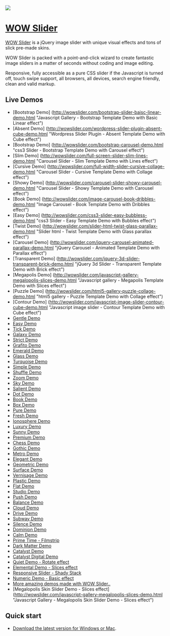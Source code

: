 <a href="http://wowslider.com/">
  <img src="http://wowslider.com/images/wowslider-demos800.jpg">
</a>

# [WOW Slider](http://wowslider.com/)

[WOW Slider](http://wowslider.com/) is a jQuery image slider with unique  visual effects 
and tons of slick pre-made skins. 

WOW Slider is packed with a point-and-click wizard to create fantastic image sliders in a matter of seconds without 
coding and image editing. 

Responsive, fully accessible as a pure CSS slider if the Javascript is turned off, touch swipe support, 
all browsers, all devices,  search engine friendly, clean and valid markup. 
 
## Live Demos

*    [Bootstrap Demo] (http://wowslider.com/bootstrap-slider-baisc-linear-demo.html "Javascript Gallery - Bootstrap Template Demo with Basic Linear effect")
*    [Absent Demo] (http://wowslider.com/wordpress-slider-plugin-absent-cube-demo.html "Wordpress Slider Plugin - Absent Template Demo with Cube effect")
*    [Bootstrap Demo] (http://wowslider.com/bootstrap-carousel-demo.html "css3 Slider - Bootstrap Template Demo with Carousel effect")
*    [Slim Demo] (http://wowslider.com/full-screen-slider-slim-lines-demo.html "Carousel Slider - Slim Template Demo with Lines effect")
*    [Cursive Demo] (http://wowslider.com/full-width-slider-cursive-collage-demo.html "Carousel Slider - Cursive Template Demo with Collage effect")
*    [Showy Demo] (http://wowslider.com/carousel-slider-showy-carousel-demo.html "Carousel Slider - Showy Template Demo with Carousel effect")
*    [Book Demo] (http://wowslider.com/image-carousel-book-dribbles-demo.html "Image Carousel - Book Template Demo with Dribbles effect")
*    [Easy Demo] (http://wowslider.com/css3-slider-easy-bubbless-demo.html "css3 Slider - Easy Template Demo with Bubbles effect")
*    [Twist Demo] (http://wowslider.com/slider-html-twist-glass-parallax-demo.html "Slider html - Twist Template Demo with Glass parallax effect")
*    [Carousel Demo] (http://wowslider.com/jquery-carousel-animated-parallax-demo.html "jQuery Carousel - Animated Template Demo with Parallax effect")
*    [Transparent Demo] (http://wowslider.com/jquery-3d-slider-transparent-brick-demo.html "jQuery 3d Slider - Transparent Template Demo with Brick effect")
*    [Megapolis Demo] (http://wowslider.com/javascript-gallery-megalopolis-slices-demo.html "Javascript gallery - Megapolis Template Demo with Slices effect")
*    [Puzzle Demo] (http://wowslider.com/html5-gallery-puzzle-collage-demo.html "html5 gallery - Puzzle Template Demo with Collage effect")
*    [Contour Demo] (http://wowslider.com/javascript-image-slider-contour-cube-demo.html "Javascript image slider - Contour Template Demo with Cube effect")
*    [Gentle Demo](http://wowslider.com/simple-jquery-slider-gentle-linear-demo.html "Simple jQuery Slider - Gentle Template Demo with Basic linear effect")
*    [Easy Demo](http://wowslider.com/slideshow-javascript-easy-page-demo.html "Slideshow javascript - Easy Template Demo with Page effect")
*    [Tick Demo](http://wowslider.com/gallery-jquery-tick-book-demo.html "Gallery jQuery - Tick Template Demo with Book effect")
*    [Galaxy Demo](http://wowslider.com/css-gallery-galaxy-collage-demo.html "CSS Gallery - Galaxy Template Demo with Collage effect")
*    [Strict Demo](http://wowslider.com/jquery-photo-gallery-strict-photo-demo.html "jQuery Photo Gallery - Strict Template Demo with Photo effect")
*    [Grafito Demo](http://wowslider.com/wordpress-gallery-plugin-grafito-seven-demo.html "Wordpress Gallery Plugin - Grafito Template Demo with Seven effect")
*    [Emerald Demo](http://wowslider.com/slider-javascript-emerald-photo-demo.html "Slider javascript - Emerald Template Demo with Page effect")
*    [Glass Demo](http://wowslider.com/responsive-image-gallery-glass-collage.html "Responsive Image Gallery - Glass Template Demo with Basic Collage effect")
*    [Turquoise Demo](http://wowslider.com/slideshow-creator-turquoise-stack-v-demo.html "Slideshow creator - Turquoise Template Demo with Stack Vertical effect")
*    [Simple Demo](http://wowslider.com/image-gallery-simple-basic-demo.html "Image gallery - Simple Template Demo with Basic effect")
*    [Shuffle Demo](http://wowslider.com/slideshow-html-shuffle-rotate-demo.html "Slideshow HTML - Shuffle Template Demo with Rotate effect")
*    [Zoom Demo](http://wowslider.com/slideshow-software-zoom-domino-demo.html "Slideshow software - Zoom Template Demo with Domino effect")
*    [Sky Demo](http://wowslider.com/wordpress-gallery-sky-blur-demo.html "Wordpress gallery - Sky Template Demo with Blur effect")
*    [Salient Demo](http://wowslider.com/slideshow-jquery-salient-squares-demo.html "Slideshow jQuery - Salient Template Demo with Squares effect")
*    [Dot Demo](http://wowslider.com/jquery-gallery-dot-seven-demo.html "jQuery gallery - Dot Template Demo with Seven effect")
*    [Book Demo](http://wowslider.com/css3-image-slider-book-demo.html "CSS3 Image Slider - Book Template Demo with Book effect")
*    [Box Demo](http://wowslider.com/html5-image-slider-box-stack-v-demo.html "HTML5 Image Slider - Box Template Demo with Stack Vertical effect")
*    [Pure Demo](http://wowslider.com/css3-slideshow-pure-domino.html "CSS3 Slideshow - Pure Template Demo with Domino effect")
*    [Fresh Demo](http://wowslider.com/3d-slider-jquery-fresh-cube-demo.html "3D Slider jQuery - Fresh Template Demo with Cube effect")
*    [Ionosphere Demo](http://wowslider.com/javascript-slider-ionosphere-stack-demo.html "Javascript Slider - Ionosphere Template Demo with Stack effect")
*    [Luxury Demo](http://wowslider.com/html5-slideshow-luxury-slices-demo.html "HTML5 Slideshow - Luxury Template Demo with Slices effect")
*    [Sunny Demo](http://wowslider.com/html5-slider-sunny-fade-demo.html "HTML5 Slider - Sunny Template Demo with Fade effect")
*    [Premium Demo](http://wowslider.com/js-image-slider-premium-page-demo.html "JS Image Slider - Premium Template Demo with Page effect")
*    [Chess Demo](http://wowslider.com/responsive-slideshow-chess-blinds-demo.html "Responsive slideshow - Chess Template Demo with Blinds effect")
*    [Gothic Demo](http://wowslider.com/css3-slider-gothic-domino-demo.html "CSS3 Slider - Gothic Template Demo with Domino effect")
*    [Metro Demo](http://wowslider.com/photo-slideshow-metro-rotate-demo.html "Photo slideshow - Metro Template Demo with Rotate effect")
*    [Elegant Demo](http://wowslider.com/slider-jquery-elegant-linear-demo.html "Slider jQuery - Elegant Template Demo with Basic linear effect")
*    [Geometric Demo](http://wowslider.com/banner-maker-geometric-kenburns-demo.html "Banner maker - Geometric Template Demo with Ken Burns effect")
*    [Surface Demo](http://wowslider.com/slideshow-maker-software-surface-blur-demo.html "Slideshow Maker Software - Surface Template Demo with Blur effect")
*    [Vernisage Demo](http://wowslider.com/jquery-carousel-vernisage-stack-v-demo.html "jQuery Carousel - Vernisage Template Demo with Stack vertical effect")
*    [Plastic Demo](http://wowslider.com/css-slideshow-plastic-squares.html "CSS Slideshow - Plastic Template Demo with Squares effect")
*    [Flat Demo](http://wowslider.com/jquery-slideshow-flat-slices.html "jQuery Slideshow - Flat Template Demo with Slices effect")
*    [Studio Demo](http://wowslider.com/css-slideshow-studio-fade.html "CSS Slideshow - Studio Template Demo with Fade effect")
*    [Push Demo](http://wowslider.com/css-image-gallery-push-stack.html "CSS Image Gallery - Push Template Demo with Stack effect")
*    [Balance Demo](http://wowslider.com/online-photo-slideshow-balance-blast.html "Online Photo Slideshow - Balance Template Demo")
*    [Cloud Demo](http://wowslider.com/photo-slider-cloud-fly.html "Photo Slider - Cloud Template Demo with Fly effect")
*    [Drive Demo](http://wowslider.com/online-photo-gallery-drive-rotate.html "Online Photo Gallery - Drive Template Demo with Rotate effect")
*    [Subway Demo](http://wowslider.com/web-photo-gallery-subway-basic.html "Web Photo Gallery - Subway Template Demo with Basic effect")
*    [Silence Demo](http://wowslider.com/html-slideshow-silence-blur-demo.html "HTML slideshow - Silence Template Demo with Blur effect")
*    [Dominion Demo](http://wowslider.com/html-gallery-dominion-blinds-demo.html "HTML gallery - Dominion Template Demo with Blinds effect")
*    [Calm Demo](http://wowslider.com/html-slider-calm-kenburns-demo.html "HTML slider - Calm Template Demo with Ken Burns effect")
*    [Prime Time - Filmstrip](http://wowslider.com/jquery-image-scroller-prime-time-linear-demo.html "jQuery Image Scroller - Prime Time Template Demo with Basic linear effect")
*    [Dark Matter Demo](http://wowslider.com/free-image-slider-dark-matter-squares-demo.html "Free image slider - Dark Matter Demo with Squares effect")
*    [Catalyst Demo](http://wowslider.com/jquery-banner-rotator-catalyst-fade-demo.html "Jquery banner rotator - Catalyst Template Demo with Fade effect")
*    [Catalyst Digital Demo](http://wowslider.com/jquery-picture-slider-catalyst-digital-stack-demo.html "jQuery Picture Slider - Catalyst Digital Template Demo with Stack effect")
*    [Quiet Demo - Rotate effect](http://wowslider.com/javascript-slideshow-quiet-rotate-demo.html "Javascript Slideshow - Quiet Template Demo with Rotate effect")
*    [Elemental Demo - Slices effect](http://wowslider.com/jquery-slider-css-elemental-slices-demo.html "jQuery Slider CSS - Elemental Slices Demo")
*    [Responsive Slider - Shady Stack](http://wowslider.com/wordpress-gallery-css-shady-stack-v-demo.html "Responsive Slider - Wordpress Shady Stack Demo")
*    [Numeric Demo - Basic effect](http://wowslider.com/html5-image-gallery-numeric-basic-demo.html "HTML5 Image Gallery Numeric Basic Demo")
*    [More amazing demos made with WOW Slider..](http://wowslider.com/jquery-image-rotator-terse-blur-demo.html "jQuery Slider - Terse Blur") 
*    [Megalopolis Skin Slider Demo - Slices effect] (http://wowslider.com/javascript-gallery-megalopolis-slices-demo.html "Javascript Gallery - Megalopolis Skin Slider Demo - Slices effect")


## Quick start

* [Download the latest version for Windows or Mac](http://wowslider.com/).



